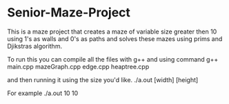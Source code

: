 # Senior-Maze-Project
This is a maze project that creates a maze of variable size greater then 10 using 1's as walls and 0's as paths and solves these mazes using prims and Djikstras algorithm.

To run this you can compile all the files with g++ and using command
 g++ main.cpp mazeGraph.cpp edge.cpp heaptree.cpp

and then running it using the size you'd like.
./a.out [width] [height]

For example 
./a.out 10 10

